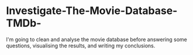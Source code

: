 # Investigate-The-Movie-Database-TMDb-
I'm going to clean and analyse the movie database before answering some questions, visualising the results, and writing my conclusions.
